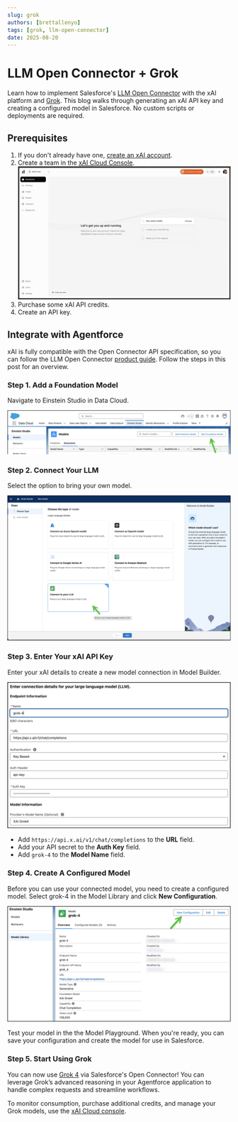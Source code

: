 ```yaml
---
slug: grok
authors: [brettallenyo]
tags: [grok, llm-open-connector]
date: 2025-08-20
---
```


# LLM Open Connector + Grok

Learn how to implement Salesforce's [LLM Open Connector](/docs/apis/llm-open-connector/) with the xAI platform and [Grok](https://x.ai/news/grok-4). This blog walks through generating an xAI API key and creating a configured model in Salesforce. No custom scripts or deployments are required.

<!-- truncate -->

## Prerequisites

1. If you don't already have one, [create an xAI account](https://accounts.x.ai/sign-up).
2. Create a team in the [xAI Cloud Console](https://console.x.ai/).
   ![xAI Cloud Console Landing Page](../static/img/xai-cloud-console-landing-page.png)
3. Purchase some xAI API credits.
4. Create an API key.

## Integrate with Agentforce

xAI is fully compatible with the Open Connector API specification, so you can follow the LLM Open Connector [product guide](https://developer.salesforce.com/blogs/2024/10/build-generative-ai-solutions-with-llm-open-connector). Follow the steps in this post for an overview.

### Step 1. Add a Foundation Model

Navigate to Einstein Studio in Data Cloud.

![Agentforce Add Foundation Model](../static/img/agentforce-add-foundation-model.png)

### Step 2. Connect Your LLM

Select the option to bring your own model.

![Agentforce Connect Your LLM](../static/img/agentforce-connect-your-llm.png)

### Step 3. Enter Your xAI API Key

Enter your xAI details to create a new model connection in Model Builder.

![Model Builder](../static/img/xai-grok-connection.png)

- Add `https://api.x.ai/v1/chat/completions` to the **URL** field.
- Add your API secret to the **Auth Key** field.
- Add `grok-4` to the **Model Name** field.

### Step 4. Create A Configured Model

Before you can use your connected model, you need to create a configured model. Select grok-4 in the Model Library and click **New Configuration**.

![Agentforce New Configuration](../static/img/xai-grok-configuration.png)

Test your model in the the Model Playground. When you're ready, you can save your configuration and create the model for use in Salesforce.

### Step 5. Start Using Grok

You can now use [Grok 4](https://x.ai/news/grok-4) via Salesforce's Open Connector! You can leverage Grok’s advanced reasoning in your Agentforce application to handle complex requests and streamline workflows.

To monitor consumption, purchase additional credits, and manage your Grok models, use the [xAI Cloud console](https://console.x.ai/).

